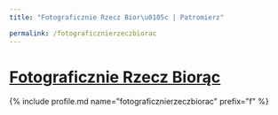 ```yaml
---
title: "Fotograficznie Rzecz Bior\u0105c | Patromierz"

permalink: /fotograficznierzeczbiorac
---
```


# [Fotograficznie Rzecz Biorąc](https://patronite.pl/fotograficznierzeczbiorac)

{% include profile.md name="fotograficznierzeczbiorac" prefix="f" %}

